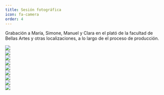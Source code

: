 ```yaml
---
title: Sesión fotográfica
icon: fa-camera
order: 4
---
```


Grabación a María, Simone, Manuel y Clara en el plató de la facultad de Bellas Artes y otras localizaciones, a lo largo de el proceso de producción.

<div class="row">
    <div class="4u 12u$(mobile)">
      <div class="item">
        <a href="#" class="image fit"><img src="{{ 'assets/images/plato_1.jpg' | relative_url }}"/></a>
      </div>
      <div class="item">
        <a href="#" class="image fit"><img src="{{ 'assets/images/plato_2.jpg' | relative_url }}" /></a>
      </div>
      <div class="item">
        <a href="#" class="image fit"><img src="{{ 'assets/images/plato_7.jpg' | relative_url }}" /></a>
      </div>
    </div>
    <div class="4u 12u$(mobile)">
      <div class="item">
        <a href="#" class="image fit"><img src="{{ 'assets/images/plato_3.jpg' | relative_url }}"></a>
      </div>
      <div class="item">
        <a href="#" class="image fit"><img src="{{ 'assets/images/plato_4.jpg' | relative_url }}"/></a>
      </div>
      <div class="item">
        <a href="#" class="image fit"><img src="{{ 'assets/images/plato_8.jpg' | relative_url }}" /></a>
      </div>
    </div>
    <div class="4u 12u$(mobile)">
      <div class="item">
        <a href="#" class="image fit"><img src="{{ 'assets/images/plato_5.jpg' | relative_url }}"" /></a>
      </div>
      <div class="item">
        <a href="#" class="image fit"><img src="{{ 'assets/images/plato_6.jpg' | relative_url }}" /></a>
      </div>
      <div class="item">
        <a href="#" class="image fit"><img src="{{ 'assets/images/plato_9.jpg' | relative_url }}" /></a>
      </div>
    </div>
  </div>
